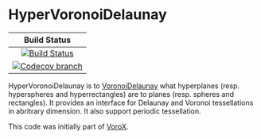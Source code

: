 # HyperVoronoiDelaunay

| **Build Status** |
|:----------------:|
| [![Build Status][build-img]][build-url] |
| [![Codecov branch][codecov-img]][codecov-url] |

HyperVoronoiDelaunay is to [VoronoiDelaunay](https://github.com/JuliaGeometry/VoronoiDelaunay.jl) what hyperplanes (resp. hyperspheres and hyperrectangles) are to planes (resp. spheres and rectangles).
It provides an interface for Delaunay and Voronoi tessellations in abritrary dimension.
It also support periodic tessellation.

This code was initially part of [VoroX](https://github.com/blegat/VoroX.jl).

[build-img]: https://github.com/JuliaPolyhedra/HyperVoronoiDelaunay.jl/workflows/CI/badge.svg?branch=master
[build-url]: https://github.com/JuliaPolyhedra/HyperVoronoiDelaunay.jl/actions?query=workflow%3ACI
[codecov-img]: http://codecov.io/github/JuliaPolyhedra/HyperVoronoiDelaunay.jl/coverage.svg?branch=master
[codecov-url]: http://codecov.io/github/JuliaPolyhedra/HyperVoronoiDelaunay.jl?branch=master
